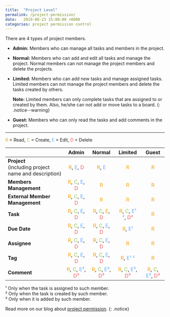 ```yaml
---
title:  "Project Level"
permalink: /project-permission/
date:   2019-08-23 15:00:00 +0800
categories: project permission control
---
```

There are 4 types of project members.

- **Admin:** Members who can manage all tasks and members in the project.

- **Normal:** Members who can add and edit all tasks and manage the project. Normal members can not manage the project members and delete the projects. 

- **Limited:** Members who can add new tasks and manage assigned tasks. Limited members can not manage the project members and delete the tasks created by others.

	**Note:** Limited members can only complete tasks that are assigned to or created by them. Also, he/she can not add or move tasks to a board. 
	{: .notice--warning}

- **Guest:** Members who can only read the tasks and add comments in the project.


---
<span style="color:#F8A109">R</span> = Read, <span style="color:#91C44B">C</span> = Create, <span style="color:#65AEFF">E</span> = Edit, <span style="color:#EB5F64">D</span> = Delete


|    | Admin   | Normal |   Limited   | Guest| 
| :------ |:-----:| :-----:|:-----:| :-----:|
| **Project** <br>(including project name and description) | <span style="color:#F8A109">R</span>, <span style="color:#65AEFF">E</span>, <span style="color:#EB5F64">D</span>| <span style="color:#F8A109">R</span>, <span style="color:#65AEFF">E</span>  |<span style="color:#F8A109">R</span>| <span style="color:#F8A109">R</span>|
| **Members Management** |  <span style="color:#F8A109">R</span>, <span style="color:#91C44B">C</span>, <span style="color:#65AEFF">E</span>, <span style="color:#EB5F64">D</span> | <span style="color:#F8A109">R</span> | <span style="color:#F8A109">R</span> |  <span style="color:#F8A109">R</span>   |
| **External Member Management** |  <span style="color:#F8A109">R</span>, <span style="color:#91C44B">C</span>, <span style="color:#65AEFF">E</span>, <span style="color:#EB5F64">D</span> | <span style="color:#F8A109">R</span> | <span style="color:#F8A109">R</span> |  <span style="color:#F8A109">R</span>   |
| **Task**|  <span style="color:#F8A109">R</span>, <span style="color:#91C44B">C</span>, <span style="color:#65AEFF">E</span>, <span style="color:#EB5F64">D</span> | <span style="color:#F8A109">R</span>, <span style="color:#91C44B">C</span>, <span style="color:#F8A109">E</span>, <span style="color:#EB5F64">D</span> | <span style="color:#F8A109">R</span>, <span style="color:#91C44B">C</span>, <span style="color:#65AEFF">E¹ ²</span>, <span style="color:#EB5F64">D²</span> |  <span style="color:#F8A109">R</span>   |
| **Due Date**|  <span style="color:#F8A109">R</span>, <span style="color:#91C44B">C</span>, <span style="color:#65AEFF">E</span>, <span style="color:#EB5F64">D</span> | <span style="color:#F8A109">R</span>, <span style="color:#91C44B">C</span>, <span style="color:#65AEFF">E</span>, <span style="color:#EB5F64">D</span> | <span style="color:#F8A109">R</span>, <span style="color:#65AEFF">E¹</span> |  <span style="color:#F8A109">R</span>   |
| **Assignee**|  <span style="color:#F8A109">R</span>, <span style="color:#91C44B">C</span>, <span style="color:#65AEFF">E</span>, <span style="color:#EB5F64">D</span> | <span style="color:#F8A109">R</span>, <span style="color:#91C44B">C</span>, <span style="color:#65AEFF">E</span>, <span style="color:#EB5F64">D</span> | <span style="color:#F8A109">R</span> |  <span style="color:#F8A109">R</span>   |
| **Tag**|  <span style="color:#F8A109">R</span>, <span style="color:#91C44B">C</span>, <span style="color:#65AEFF">E</span>, <span style="color:#EB5F64">D</span> | <span style="color:#F8A109">R</span>, <span style="color:#91C44B">C</span>, <span style="color:#65AEFF">E</span>, <span style="color:#EB5F64">D</span> | <span style="color:#F8A109">R</span>, <span style="color:#65AEFF">E¹ ²</span>|  <span style="color:#F8A109">R</span>   |
| **Comment**|  <span style="color:#F8A109">R</span>, <span style="color:#91C44B">C</span>, <span style="color:#65AEFF">E³</span>, <span style="color:#EB5F64">D³</span> | <span style="color:#F8A109">R</span>, <span style="color:#91C44B">C</span>, <span style="color:#65AEFF">E³</span>, <span style="color:#EB5F64">D³</span> | <span style="color:#F8A109">R</span>, <span style="color:#91C44B">C</span>, <span style="color:#65AEFF">E³</span>, <span style="color:#EB5F64">D³</span> |  <span style="color:#F8A109">R</span>, <span style="color:#91C44B">C</span>, <span style="color:#65AEFF">E³</span>, <span style="color:#EB5F64">D³</span>   |

¹ Only when the task is assigned to such member. <br>
² Only when the task is created by such member. <br>
³ Only when it is added by such member. <br>


Read more on our blog about [project permission](https://quire.io/blog/p/Roles-&-Permissions-in-Quire.html). 
{: .notice}

